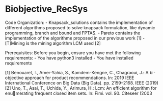# Biobjective_RecSys

Code Organization:
		- Knapsack_solutions contains the implementation of different algorithms proposed to solve knapsack formulation, like dynamic programming, branch and bound and FPTAS. 
		- Pareto contains the implementation of the algorithme proposed in our previous work [1]
		- [T]Mining is the mining algorithm LCM used [2]


Prerequisites:
Before you begin, ensure you have met the following requirements:
	- You have python3 installed
	- You have installed requirements


[1] Benouaret, I., Amer-Yahia, S., Kamdem-Kengne, C., Chagraoui, J.: A bi-objective approach for product recommendations. In: 2019 IEEE International Conference on Big Data (Big Data). pp. 2159–2168. IEEE (2019)
[2] Uno, T., Asai, T., Uchida, Y., Arimura, H.: Lcm: An efficient algorithm for enumerating frequent closed item sets. In: Fimi. vol. 90. Citeseer (2003
